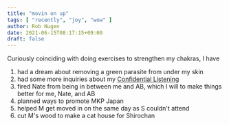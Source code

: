 ```yaml
---
title: "movin on up"
tags: [ "recently", "joy", "wow" ]
author: Rob Nugen
date: 2021-06-15T08:17:15+09:00
draft: false
---
```


Curiously coinciding with doing exercises to strengthen my chakras, I
have

1. had a dream about removing a green parasite from under my skin
2. had some more inquiries about my [Confidential
Listening](/confidential-listening)
3. fired Nate from being in between me and AB, which I will to make
things better for me, Nate, and AB
4. planned ways to promote MKP Japan
5. helped M get moved in on the same day as S couldn't attend
6. cut M's wood to make a cat house for Shirochan